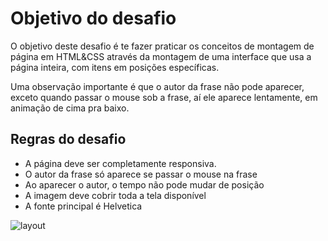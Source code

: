 # Objetivo do desafio

O objetivo deste desafio é te fazer praticar os conceitos de montagem de página em HTML&CSS através da montagem de uma interface que usa a página inteira, com itens em posições específicas.

Uma observação importante é que o autor da frase não pode aparecer, exceto quando passar o mouse sob a frase, aí ele aparece lentamente, em animação de cima pra baixo.

## Regras do desafio

- A página deve ser completamente responsiva.
- O autor da frase só aparece se passar o mouse na frase
- Ao aparecer o autor, o tempo não pode mudar de posição
- A imagem deve cobrir toda a tela disponível
- A fonte principal é Helvetica

<img src="/layout_html.png" alt="layout"/>
